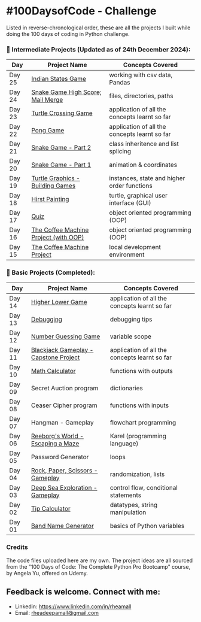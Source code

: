 # #100DaysofCode - Challenge
Listed in reverse-chronological order, these are all the projects I built while doing the 100 days of coding in Python challenge.

### 📔 Intermediate Projects (Updated as of 24th December 2024):
| Day     | Project Name                             | Concepts Covered                                          |
| ------- | -------------                            | -------------                                             |
| Day 25  | [Indian States Game](https://github.com/rheamall/100-days-of-code-challenge/tree/329d8b352d3c877c0e3182a557fa1f85aeb59b6a/Intermediate%20Projects/Day%2025)                               | working with csv data, Pandas             |
| Day 24  | [Snake Game High Score; Mail Merge](https://github.com/rheamall/100-days-of-code-challenge/tree/36ed7a253b32bd8f4a40e73a6bd0977df518633c/Intermediate%20Projects/Day%2024)                               | files, directories, paths             |
| Day 23  | [Turtle Crossing Game](https://github.com/rheamall/100-days-of-code-challenge/tree/8e16e9341a1bc759c8fa4423193b3da15321bc30/Intermediate%20Projects/Day%2023)                                | application of all the concepts learnt so far             |
| Day 22  | [Pong Game](https://github.com/rheamall/100-days-of-code-challenge/tree/607064d0ab923d8e1de57d4a7c3b750777600f44/Intermediate%20Projects/Day%2022)                                | application of all the concepts learnt so far             |
| Day 21  | [Snake Game - Part 2](https://github.com/rheamall/100-days-of-code-challenge/tree/607064d0ab923d8e1de57d4a7c3b750777600f44/Intermediate%20Projects/Day%2020%20%26%2021)                      | class inheritence and list splicing                       |
| Day 20  | [Snake Game - Part 1](https://github.com/rheamall/100-days-of-code-challenge/tree/607064d0ab923d8e1de57d4a7c3b750777600f44/Intermediate%20Projects/Day%2020%20%26%2021)                      | animation & coordinates                                   |
| Day 19  | [Turtle Graphics - Building Games](https://github.com/rheamall/100-days-of-code-challenge/tree/607064d0ab923d8e1de57d4a7c3b750777600f44/Intermediate%20Projects/Day%2019)         | instances, state and higher order functions               |
| Day 18  | [Hirst Painting](https://github.com/rheamall/100-days-of-code-challenge/tree/607064d0ab923d8e1de57d4a7c3b750777600f44/Intermediate%20Projects/Day%2018)                           | turtle, graphical user interface (GUI)                    |
| Day 17  | [Quiz](https://github.com/rheamall/100-days-of-code-challenge/tree/607064d0ab923d8e1de57d4a7c3b750777600f44/Intermediate%20Projects/Day%2017)                                     | object oriented programming (OOP)                         |
| Day 16  | [The Coffee Machine Project (with OOP)](https://github.com/rheamall/100-days-of-code-challenge/tree/607064d0ab923d8e1de57d4a7c3b750777600f44/Intermediate%20Projects/Day%2016)    | object oriented programming (OOP)                         |
| Day 15  | [The Coffee Machine Project](https://github.com/rheamall/100-days-of-code-challenge/tree/607064d0ab923d8e1de57d4a7c3b750777600f44/Intermediate%20Projects/Day%2015)               | local development environment                             |

### 📖 Basic Projects (Completed):

| Day     | Project Name                             | Concepts Covered                                          |
| ------- | -------------                            | -------------                                             |
| Day 14  | [Higher Lower Game](https://github.com/rheamall/100-days-of-code-challenge/tree/162f55cd9f034d4dedcebae9111e20a1b732cf8f/Basic%20Projects/Day%2014)                        | application of all the concepts learnt so far             |
| Day 13  | [Debugging](https://github.com/rheamall/100-days-of-code-challenge/tree/162f55cd9f034d4dedcebae9111e20a1b732cf8f/Basic%20Projects/Day%2013)                                | debugging tips                                            |
| Day 12  | [Number Guessing Game](https://github.com/rheamall/100-days-of-code-challenge/tree/162f55cd9f034d4dedcebae9111e20a1b732cf8f/Basic%20Projects/Day%2012)                     | variable scope                                            |
| Day 11  | [Blackjack Gameplay - Capstone Project](https://github.com/rheamall/100-days-of-code-challenge/tree/162f55cd9f034d4dedcebae9111e20a1b732cf8f/Basic%20Projects/Day%2011)    | application of all the concepts learnt so far             |
| Day 10  | [Math Calculator](https://github.com/rheamall/100-days-of-code-challenge/tree/162f55cd9f034d4dedcebae9111e20a1b732cf8f/Basic%20Projects/Day%2010)                          | functions with outputs                                    |
| Day 09  | Secret Auction program                   | dictionaries                                              |
| Day 08  | Ceaser Cipher program                    | functions with inputs                                     |
| Day 07  | Hangman - Gameplay                       | flowchart programming                                     |
| Day 06  | [Reeborg's World - Escaping a Maze](https://github.com/rheamall/100-days-of-code-challenge/tree/162f55cd9f034d4dedcebae9111e20a1b732cf8f/Basic%20Projects/Day%2006)        | Karel (programming language)                              |
| Day 05  | Password Generator                       | loops                                                     |
| Day 04  | [Rock, Paper, Scissors - Gameplay](https://github.com/rheamall/100-days-of-code-challenge/tree/162f55cd9f034d4dedcebae9111e20a1b732cf8f/Basic%20Projects/Day%2004)         | randomization, lists                                      |
| Day 03  | [Deep Sea Exploration - Gameplay](https://github.com/rheamall/100-days-of-code-challenge/tree/162f55cd9f034d4dedcebae9111e20a1b732cf8f/Basic%20Projects/Day%2003)          | control flow, conditional statements                      |
| Day 02  | [Tip Calculator](https://github.com/rheamall/100-days-of-code-challenge/tree/162f55cd9f034d4dedcebae9111e20a1b732cf8f/Basic%20Projects/Day%2002)                           | datatypes, string manipulation                            |
| Day 01  | [Band Name Generator](https://github.com/rheamall/100-days-of-code-challenge/tree/c8e2d0bfa67d797f3adfa826b183c0b293fa3d44/Basic%20Projects/Day%2001)                      | basics of Python variables                                |

### Credits
The code files uploaded here are my own. The project ideas are all sourced from the "100 Days of Code: The Complete Python Pro Bootcamp" course, by Angela Yu, offered on Udemy.

## Feedback is welcome. Connect with me:
- Linkedin: https://www.linkedin.com/in/rheamall
- Email: rheadeepamall@gmail.com
